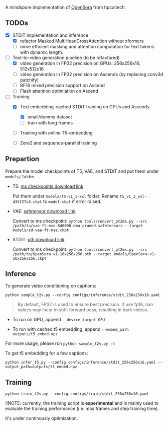 A mindspore implementation of [OpenSora](https://github.com/hpcaitech/Open-Sora) from hpcaitech.

## TODOs
- [x] STDiT implementation and inference
    - [x] refactor Masked MultiHeadCrossAttention without xformers
    - [ ] more efficient masking and attention computation for text tokens with dynamic length.
- [ ] Text-to-video generation pipeline (to be refactored)
    - [x] video generation in FP32 precision on GPUs: 256x256x16, 512x512x16 
    - [ ] video generation in FP32 precision on Ascends (by replacing conv3d patchify)
    - [ ] BF16 mixed precision support on Ascend
    - [ ] Flash attention optimiation on Ascend
- [ ] Training
    - [x] Text embedding-cached STDiT training on GPUs and Ascends
        - [x] small/dummy dataset
        - [ ] train with long frames
    - [ ] Training with online T5-embedding
    - [ ] Zero2 and sequence-parallel training


## Prepartion

Prepare the model checkpoints of T5, VAE, and STDiT and put them under `models/` folder.

- T5: [ms checkpoints download link](https://download-mindspore.osinfra.cn/toolkits/mindone/text_encoders/deepfloyd_t5_v1_1_xxl/)
    
    Put them under `models/t5-v1_1-xxl` folder. Rename `t5_v1_1_xxl-d35f27a3.ckpt` to `model.ckpt` if error raised.

- VAE: [safetensor download link](https://huggingface.co/stabilityai/sd-vae-ft-mse-original/tree/main)

    Convert to ms checkpoint: `python tools/convert_pt2ms.py --src /path/to/vae-ft-mse-840000-ema-pruned.safetensors --target models/sd-vae-ft-mse.ckpt` 

- STDiT: [pth download link](https://huggingface.co/hpcai-tech/Open-Sora/tree/main)

    Convert to ms checkpoint: `python tools/convert_pt2ms.py --src /path/to/OpenSora-v1-16x256x256.pth --target models/OpenSora-v1-16x256x256.ckpt` 


## Inference

To generate video conditioning on captions:
```
python sample_t2v.py --config configs/inference/stdit_256x256x16.yaml 
```
> By default, FP32 is used to ensure best precision. if use fp16, nan values may incur in stdit forward pass, resulting in dark videos.

- To run on GPU, append 
`--device_target GPU`

- To run with cached t5 embedding, append
`--embed_path outputs/t5_embed.npz`

For more usage, please run `python sample_t2v.py -h`

To get t5 embedding for a few captions:
```
python infer_t5.py --config configs/inference/stdit_256x256x16.yaml --output_path=outputs/t5_embed.npz
```

## Training

```
python train_t2v.py --config configs/train/stdit_256x256x16.yaml
```

!!NOTE: currently, the training script is **experimental** and is mainly used to evaluate the training performance (i.e. max frames and step training time). 

It's under continously optimization.

